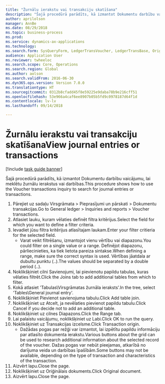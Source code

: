 ```yaml
--- 
title: "Žurnālu ierakstu vai transakciju skatīšana"
description: "Šajā procedūrā parādīts, kā izmantot Dokumentu darbību vaicājumu, lai meklētu žurnālu ierakstus vai darbības."
author: aprilolson
manager: AnnBe
ms.date: 08/29/2018
ms.topic: business-process
ms.prod: 
ms.service: dynamics-ax-applications
ms.technology: 
ms.search.form: SysQueryForm, LedgerTransVoucher, LedgerTransBase, Originaldocuments
audience: Application User
ms.reviewer: twheeloc
ms.search.scope: Core, Operations
ms.search.region: Global
ms.author: aolson
ms.search.validFrom: 2016-06-30
ms.dyn365.ops.version: Version 7.0.0
ms.translationtype: HT
ms.sourcegitcommit: 0312b8cfadd45f8e59225e9daba78b9e216cff51
ms.openlocfilehash: 53e966a4caf6ee8907b05b5fd9c0978187d64f1d
ms.contentlocale: lv-lv
ms.lasthandoff: 09/14/2018

---
```

# <a name="view-journal-entries-or-transactions"></a><span data-ttu-id="1faf2-103">Žurnālu ierakstu vai transakciju skatīšana</span><span class="sxs-lookup"><span data-stu-id="1faf2-103">View journal entries or transactions</span></span>

[!include [task guide banner](../../includes/task-guide-banner.md)]

<span data-ttu-id="1faf2-104">Šajā procedūrā parādīts, kā izmantot Dokumentu darbību vaicājumu, lai meklētu žurnālu ierakstus vai darbības.</span><span class="sxs-lookup"><span data-stu-id="1faf2-104">This procedure shows how to use the Voucher transactions inquiry to search for journal entries or transactions.</span></span>

1. <span data-ttu-id="1faf2-105">Pārejiet uz sadaļu Virsgrāmata > Pieprasījumi un pārskati > Dokumentu transakcijas.</span><span class="sxs-lookup"><span data-stu-id="1faf2-105">Go to General ledger > Inquiries and reports > Voucher transactions.</span></span>
2. <span data-ttu-id="1faf2-106">Atlasiet lauku, kuram vēlaties definēt filtra kritērijus.</span><span class="sxs-lookup"><span data-stu-id="1faf2-106">Select the field for which you want to define a filter criteria.</span></span>
3. <span data-ttu-id="1faf2-107">Ievadiet jūsu filtra kritērijus atlasītajam laukam.</span><span class="sxs-lookup"><span data-stu-id="1faf2-107">Enter your filter critieria for the selected field.</span></span>
    * <span data-ttu-id="1faf2-108">Varat veikt filtrēšanu, izmantojot vienu vērtību vai diapazonu.</span><span class="sxs-lookup"><span data-stu-id="1faf2-108">You could filter on a single value or a range.</span></span> <span data-ttu-id="1faf2-109">Definējot diapazonu, pārliecinieties, ka tiek lietota pareiza sintakse.</span><span class="sxs-lookup"><span data-stu-id="1faf2-109">When defining a range, make sure the correct syntax is used.</span></span> <span data-ttu-id="1faf2-110">Vērtības jāatdala ar dubultu punktu (..).</span><span class="sxs-lookup"><span data-stu-id="1faf2-110">The values should be separated by a double period (..).</span></span>  
4. <span data-ttu-id="1faf2-111">Noklikšķiniet cilni Savienojumi, lai pievienotu papildu tabulas, kuras vēlaties filtrēt.</span><span class="sxs-lookup"><span data-stu-id="1faf2-111">Click the Joins tab to add additional tables from which to filter.</span></span>
5. <span data-ttu-id="1faf2-112">Kokā atlasiet 'Tabulas\Virsgrāmatas žurnāla ieraksts'.</span><span class="sxs-lookup"><span data-stu-id="1faf2-112">In the tree, select 'Tables\General journal entry'.</span></span>
6. <span data-ttu-id="1faf2-113">Noklikšķiniet Pievienot savienojuma tabulu.</span><span class="sxs-lookup"><span data-stu-id="1faf2-113">Click Add table join.</span></span>
7. <span data-ttu-id="1faf2-114">Noklikšķiniet uz Atcelt, ja nevēlaties pievienot papildu tabulu.</span><span class="sxs-lookup"><span data-stu-id="1faf2-114">Click Cancel if you decide not to add an additional table.</span></span>
8. <span data-ttu-id="1faf2-115">Noklikšķiniet uz cilnes Diapazons.</span><span class="sxs-lookup"><span data-stu-id="1faf2-115">Click the Range tab.</span></span>
9. <span data-ttu-id="1faf2-116">Lai palaistu vaicājumu, noklikšķiniet uz Labi.</span><span class="sxs-lookup"><span data-stu-id="1faf2-116">Click OK to run the query.</span></span>
10. <span data-ttu-id="1faf2-117">Noklikšķiniet uz Transakcijas izcelsme.</span><span class="sxs-lookup"><span data-stu-id="1faf2-117">Click Transaction origin.</span></span>
    * <span data-ttu-id="1faf2-118">Dažādas pogas par režģi var izmantot, lai izpētītu papildu informāciju par atlasīto dokumenta ierakstu.</span><span class="sxs-lookup"><span data-stu-id="1faf2-118">Various buttons about the grid can be used to research additional information about the selected record of the voucher.</span></span> <span data-ttu-id="1faf2-119">Dažas pogas var nebūt pieejamas, atkarībā no darījuma veida un darbības īpašībām.</span><span class="sxs-lookup"><span data-stu-id="1faf2-119">Some buttons may not be available, depending on the type of transaction and characteristics of the transaction.</span></span>  
11. <span data-ttu-id="1faf2-120">Aizvērt lapu.</span><span class="sxs-lookup"><span data-stu-id="1faf2-120">Close the page.</span></span>
12. <span data-ttu-id="1faf2-121">Noklikšķiniet uz Oriģinālais dokuments.</span><span class="sxs-lookup"><span data-stu-id="1faf2-121">Click Original document.</span></span>
13. <span data-ttu-id="1faf2-122">Aizvērt lapu.</span><span class="sxs-lookup"><span data-stu-id="1faf2-122">Close the page.</span></span>



